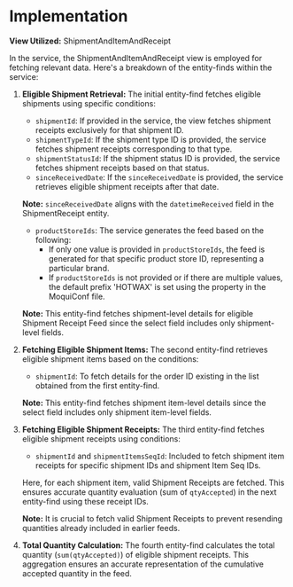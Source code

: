# Implementation

**View Utilized:** ShipmentAndItemAndReceipt

In the service, the ShipmentAndItemAndReceipt view is employed for fetching relevant data. Here's a breakdown of the entity-finds within the service:

1.  **Eligible Shipment Retrieval:** The initial entity-find fetches eligible shipments using specific conditions:

    * `shipmentId`: If provided in the service, the view fetches shipment receipts exclusively for that shipment ID.
    * `shipmentTypeId`: If the shipment type ID is provided, the service fetches shipment receipts corresponding to that type.
    * `shipmentStatusId`: If the shipment status ID is provided, the service fetches shipment receipts based on that status.
    * `sinceReceivedDate`: If the `sinceReceivedDate` is provided, the service retrieves eligible shipment receipts after that date.

    **Note:** `sinceReceivedDate` aligns with the `datetimeReceived` field in the ShipmentReceipt entity.

    * `productStoreIds`: The service generates the feed based on the following:
      * If only one value is provided in `productStoreIds`, the feed is generated for that specific product store ID, representing a particular brand.
      * If `productStoreIds` is not provided or if there are multiple values, the default prefix 'HOTWAX' is set using the property in the MoquiConf file.

    **Note:** This entity-find fetches shipment-level details for eligible Shipment Receipt Feed since the select field includes only shipment-level fields.
2.  **Fetching Eligible Shipment Items:** The second entity-find retrieves eligible shipment items based on the conditions:

    * `shipmentId`: To fetch details for the order ID existing in the list obtained from the first entity-find.

    **Note:** This entity-find fetches shipment item-level details since the select field includes only shipment item-level fields.
3.  **Fetching Eligible Shipment Receipts:** The third entity-find fetches eligible shipment receipts using conditions:

    * `shipmentId` and `shipmentItemsSeqId`: Included to fetch shipment item receipts for specific shipment IDs and shipment Item Seq IDs.

    Here, for each shipment item, valid Shipment Receipts are fetched. This ensures accurate quantity evaluation (sum of `qtyAccepted`) in the next entity-find using these receipt IDs.

    **Note:** It is crucial to fetch valid Shipment Receipts to prevent resending quantities already included in earlier feeds.
4. **Total Quantity Calculation:** The fourth entity-find calculates the total quantity (`sum(qtyAccepted)`) of eligible shipment receipts. This aggregation ensures an accurate representation of the cumulative accepted quantity in the feed.
